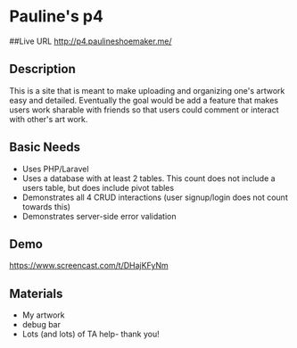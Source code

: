# Pauline's p4

##Live URL
http://p4.paulineshoemaker.me/

## Description
This is a site that is meant to make uploading and organizing one's artwork easy and detailed. Eventually the goal would be add a feature that makes users work sharable with friends so that users could comment or interact with other's art work.

## Basic Needs

* Uses PHP/Laravel
* Uses a database with at least 2 tables. This count does not include a users table, but does include pivot tables
* Demonstrates all 4 CRUD interactions (user signup/login does not count towards this)
* Demonstrates server-side error validation

## Demo
https://www.screencast.com/t/DHajKFyNm

## Materials
* My artwork
* debug bar
* Lots (and lots) of TA help- thank you!
